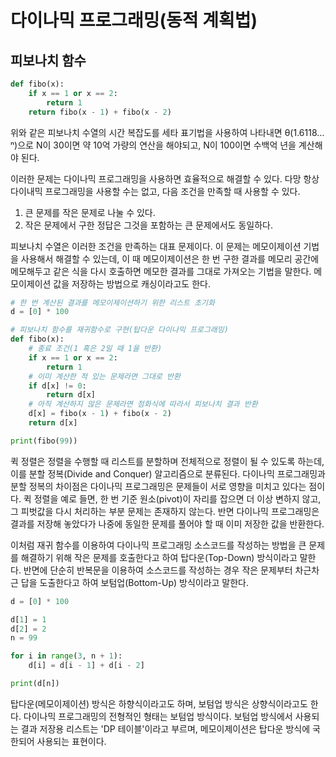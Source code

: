 # 다이나믹 프로그래밍(동적 계획법)

## 피보나치 함수
```py
def fibo(x):
    if x == 1 or x == 2:
        return 1
    return fibo(x - 1) + fibo(x - 2)
```
위와 같은 피보나치 수열의 시간 복잡도를 세타 표기법을 사용하여 나타내면 θ(1.6118…ⁿ)으로 N이 30이면 약 10억 가량의 연산을 해야되고, N이 100이면 수백억 년을 계산해야 된다. 

이러한 문제는 다이나믹 프로그래밍을 사용하면 효율적으로 해결할 수 있다. 다망 항상 다이내믹 프로그래밍을 사용할 수는 없고, 다음 조건을 만족할 때 사용할 수 있다. 
 1. 큰 문제를 작은 문제로 나눌 수 있다. 
 2. 작은 문제에서 구한 정답은 그것을 포함하는 큰 문제에서도 동일하다. 

피보나치 수열은 이러한 조건을 만족하는 대표 문제이다. 이 문제는 메모이제이션 기법을 사용해서 해결할 수 있는데, 이 때 메모이제이션은 한 번 구한 결과를 메모리 공간에 메모해두고 같은 식을 다시 호출하면 메모한 결과를 그대로 가져오는 기법을 말한다. 메모이제이션 값을 저장하는 방법으로 캐싱이라고도 한다. 
```py
# 한 번 계산된 결과를 메모이제이션하기 위한 리스트 초기화
d = [0] * 100

# 피보나치 함수를 재귀함수로 구현(탑다운 다이나믹 프로그래밍)
def fibo(x): 
    # 종료 조건(1 혹은 2일 때 1을 반환)
    if x == 1 or x == 2:
        return 1
    # 이미 계산한 적 있는 문제라면 그대로 반환
    if d[x] != 0:
        return d[x]
    # 아직 계산하지 않은 문제라면 점화식에 따라서 피보나치 결과 반환
    d[x] = fibo(x - 1) + fibo(x - 2)
    return d[x]

print(fibo(99))
```
퀵 정렬은 정렬을 수행할 때 리스트를 분할하며 전체적으로 정렬이 될 수 있도록 하는데, 이를 분할 정복(Divide and Conquer) 알고리즘으로 분류된다. 다이나믹 프로그래밍과 분할 정복의 차이점은 다이나믹 프로그래밍은 문제들이 서로 영향을 미치고 있다는 점이다. 퀵 정렬을 예로 들면, 한 번 기준 원소(pivot)이 자리를 잡으면 더 이상 변하지 않고, 그 피벗값을 다시 처리하는 부분 문제는 존재하지 않는다. 반면 다이나믹 프로그래밍은 결과를 저장해 놓았다가 나중에 동일한 문제를 풀어야 할 때 이미 저장한 값을 반환한다.  

이처럼 재귀 함수를 이용하여 다이나믹 프로그래밍 소스코드를 작성하는 방법을 큰 문제를 해결하기 위해 작은 문제를 호출한다고 하여 탑다운(Top-Down) 방식이라고 말한다. 반면에 단순히 반복문을 이용하여 소스코드를 작성하는 경우 작은 문제부터 차근차근 답을 도출한다고 하여 보텀업(Bottom-Up) 방식이라고 말한다. 
```py
d = [0] * 100

d[1] = 1
d[2] = 2
n = 99

for i in range(3, n + 1):
    d[i] = d[i - 1] + d[i - 2]

print(d[n])
```
탑다운(메모이제이션) 방식은 하향식이라고도 하며, 보텀업 방식은 상향식이라고도 한다. 다이나믹 프로그래밍의 전형적인 형태는 보텀업 방식이다. 보텀업 방식에서 사용되는 결과 저장용 리스트는 'DP 테이블'이라고 부르며, 메모이제이션은 탑다운 방식에 국한되어 사용되는 표현이다.  